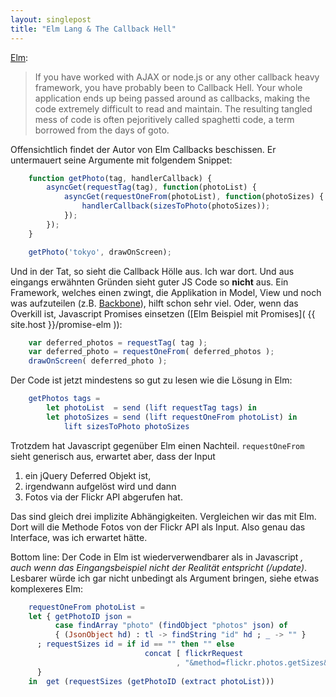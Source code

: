```yaml
---
layout: singlepost
title: "Elm Lang & The Callback Hell"
---
```


[Elm](http://elm-lang.org/learn/Escape-from-Callback-Hell.elm):

> If you have worked with AJAX or node.js or any other callback heavy framework, you have probably been to Callback Hell. Your whole application ends up being passed around as callbacks, making the code extremely difficult to read and maintain. The resulting tangled mess of code is often pejoritively called spaghetti code, a term borrowed from the days of goto.

Offensichtlich findet der Autor von Elm Callbacks beschissen. Er untermauert seine Argumente mit folgendem Snippet:

~~~ javascript
	function getPhoto(tag, handlerCallback) {
	    asyncGet(requestTag(tag), function(photoList) {
	        asyncGet(requestOneFrom(photoList), function(photoSizes) {
	            handlerCallback(sizesToPhoto(photoSizes));
	        });
	    });
	}

	getPhoto('tokyo', drawOnScreen);
~~~

Und in der Tat, so sieht die Callback Hölle aus. Ich war dort. Und aus eingangs erwähnten Gründen sieht guter JS Code so **nicht** aus. Ein Framework, welches einen zwingt, die Applikation in Model, View und noch was aufzuteilen (z.B. [Backbone](http://backbonejs.org/)), hilft schon sehr viel. Oder, wenn das Overkill ist, Javascript Promises einsetzen ([Elm Beispiel mit Promises]( {{ site.host }}/promise-elm )):

~~~ javascript
	var deferred_photos = requestTag( tag );
	var deferred_photo = requestOneFrom( deferred_photos );
	drawOnScreen( deferred_photo );
~~~

Der Code ist jetzt mindestens so gut zu lesen wie die Lösung in Elm:

~~~ elm
	getPhotos tags =
        let photoList  = send (lift requestTag tags) in
        let photoSizes = send (lift requestOneFrom photoList) in
            lift sizesToPhoto photoSizes
~~~

Trotzdem hat Javascript gegenüber Elm einen Nachteil. `requestOneFrom` sieht generisch aus, erwartet aber, dass der Input

1. ein jQuery Deferred Objekt ist,
2. irgendwann aufgelöst wird und dann
3. Fotos via der Flickr API abgerufen hat.

Das sind gleich drei implizite Abhängigkeiten. Vergleichen wir das mit Elm. Dort will die Methode Fotos von der Flickr API als Input. Also genau das Interface, was ich erwartet hätte.

Bottom line: Der Code in Elm ist wiederverwendbarer als in Javascript *, auch wenn das Eingangsbeispiel nicht der Realität entspricht (/update)*. Lesbarer würde ich gar nicht unbedingt als Argument bringen, siehe etwas komplexeres Elm:

~~~ elm
	requestOneFrom photoList =
	let { getPhotoID json =
          case findArray "photo" (findObject "photos" json) of
          { (JsonObject hd) : tl -> findString "id" hd ; _ -> "" }
      ; requestSizes id = if id == "" then "" else
                              concat [ flickrRequest
                                     , "&method=flickr.photos.getSizes&photo_id=", id ]
      }
	in  get (requestSizes (getPhotoID (extract photoList)))
~~~